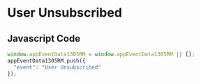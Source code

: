 # User Unsubscribed

## Javascript Code
```js
window.appEventData1305RM = window.appEventData1305RM || [];
appEventData1305RM.push({
  "event": "User Unsubscribed"
});
```




